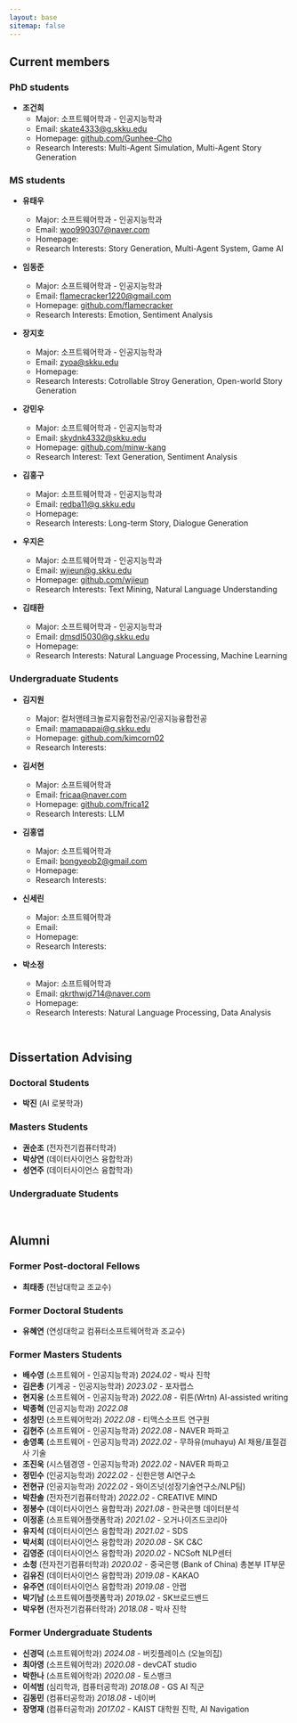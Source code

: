 ```yaml
---
layout: base
sitemap: false
---
```


<h2 class="hr-bottom">Current members</h2>

<h3>PhD students</h3>  

- **조건희** 
  - Major: 소프트웨어학과 - 인공지능학과
  - Email: skate4333@g.skku.edu
  - Homepage: [github.com/Gunhee-Cho](https://github.com/Gunhee-Cho)
  - Research Interests: Multi-Agent Simulation, Multi-Agent Story Generation

<h3>MS students</h3>
 
- **유태우** 
  - Major: 소프트웨어학과 - 인공지능학과
  - Email: woo990307@naver.com
  - Homepage:
  - Research Interests: Story Generation, Multi-Agent System, Game AI
 
- **임동준**
  - Major: 소프트웨어학과 - 인공지능학과
  - Email: flamecracker1220@gmail.com
  - Homepage: [github.com/flamecracker](https://github.com/flamecracker)
  - Research Interests: Emotion, Sentiment Analysis 
  
- **장지호**
  - Major: 소프트웨어학과 - 인공지능학과
  - Email: zyoa@skku.edu
  - Homepage:
  - Research Interests: Cotrollable Stroy Generation, Open-world Story Generation
  
- **강민우**
  - Major: 소프트웨어학과 - 인공지능학과
  - Email: skydnk4332@skku.edu
  - Homepage: [github.com/minw-kang](https://github.com/minw-kang)
  - Research Interest: Text Generation, Sentiment Analysis

- **김홍구**
  - Major: 소프트웨어학과 - 인공지능학과
  - Email: redba11@g.skku.edu
  - Homepage:
  - Research Interests: Long-term Story, Dialogue Generation

- **우지은**
  - Major: 소프트웨어학과 - 인공지능학과
  - Email: wjieun@g.skku.edu
  - Homepage: [github.com/wjieun](https://github.com/wjieun)
  - Research Interests: Text Mining, Natural Language Understanding
  
- **김태환**
  - Major: 소프트웨어학과 - 인공지능학과
  - Email: dmsdl5030@g.skku.edu
  - Homepage:
  - Research Interests: Natural Language Processing, Machine Learning

<h3>Undergraduate Students</h3>

- **김지원** 
  - Major: 컬처앤테크놀로지융합전공/인공지능융합전공
  - Email: mamapapai@g.skku.edu
  - Homepage: [github.com/kimcorn02](https://github.com/kimcorn02)
  - Research Interests:

- **김서현**
  - Major: 소프트웨어학과
  - Email: fricaa@naver.com
  - Homepage: [github.com/frica12](https://github.com/frica12)
  - Research Interests: LLM

- **김홍엽**
  - Major: 소프트웨어학과
  - Email: bongyeob2@gmail.com
  - Homepage: 
  - Research Interests:

- **신세린**
  - Major: 소프트웨어학과
  - Email: 
  - Homepage: 
  - Research Interests:

- **박소정**
  - Major: 소프트웨어학과
  - Email: qkrthwjd714@naver.com
  - Homepage: 
  - Research Interests: Natural Language Processing, Data Analysis


<br>
<h2 class="hr-bottom">Dissertation Advising</h2>
<h3>Doctoral Students</h3>

- **박진** (AI 로봇학과)

<h3>Masters Students</h3>

- **권순조** (전자전기컴퓨터학과)
- **박상연** (데이터사이언스 융합학과)
- **성연주** (데이터사이언스 융합학과)

<h3>Undergraduate Students</h3>



<br>
<h2 class="hr-bottom">Alumni</h2>
<h3>Former Post-doctoral Fellows</h3>

- **최태종** (전남대학교 조교수)

<h3>Former Doctoral Students</h3>

- **유혜연** (연성대학교 컴퓨터소프트웨어학과 조교수) 

<h3>Former Masters Students</h3>

- **배수영** (소프트웨어 - 인공지능학과) *2024.02* - 박사 진학
- **김은총** (기계공 - 인공지능학과) *2023.02* - 포자랩스 
- **현지웅** (소프트웨어 - 인공지능학과) *2022.08* - 뤼튼(Wrtn) AI-assisted writing  
- **박종혁** (인공지능학과) *2022.08*
- **성창민** (소프트웨어학과) *2022.08* - 티맥스소프트 연구원 
- **김현주** (소프트웨어 - 인공지능학과) *2022.08* - NAVER 파파고
- **송영록** (소프트웨어 - 인공지능학과) *2022.02* - 무하유(muhayu) AI 채용/표절검사 기술
- **조진욱** (시스템경영 - 인공지능학과) *2022.02* - NAVER 파파고 
- **정민수** (인공지능학과) *2022.02* - 신한은행 AI연구소
- **전현규** (인공지능학과) *2022.02* - 와이즈넛(성장기술연구소/NLP팀) 
- **박찬솔** (전자전기컴퓨터학과) *2022.02* - CREATIVE MIND 
- **정봉수** (데이터사이언스 융합학과) *2021.08* - 한국은행 데이터분석
- **이정훈** (소프트웨어플랫폼학과) *2021.02* - 오거나이즈드코리아
- **유지석** (데이터사이언스 융합학과) *2021.02* - SDS
- **박서희** (데이터사이언스 융합학과) *2020.08* - SK C&C
- **김영준** (데이터사이언스 융합학과) *2020.02* - NCSoft NLP센터
- **소청** (전자전기컴퓨터학과) *2020.02* - 중국은행 (Bank of China) 총본부 IT부문
- **김유진** (데이터사이언스 융합학과) *2019.08* - KAKAO
- **유주연** (데이터사이언스 융합학과) *2019.08* - 안랩
- **박기남** (소프트웨어플랫폼학과) *2019.02* - SK브로드밴드
- **박우현** (전자전기컴퓨터학과) *2018.08* - 박사 진학

<h3>Former Undergraduate Students</h3>

- **신경덕** (소프트웨어학과) *2024.08* - 버킷플레이스 (오늘의집)
- **최아영** (소프트웨어학과) *2020.08* - devCAT studio
- **박한나** (소프트웨어학과) *2020.08* - 토스뱅크
- **이석범** (심리학과, 컴퓨터공학과) *2018.08* - GS AI 직군
- **김동민** (컴퓨터공학과) *2018.08* - 네이버
- **장명재** (컴퓨터공학과) *2017.02* - KAIST 대학원 진학, AI Navigation
